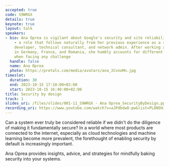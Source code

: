 ```yaml
---
accepted: true
code: S9WRGX
details: true
keynote: true
layout: talk
speakers:
- bio: Ana Oprea is vigilant about Google's security and site reliability engineering
    - a role that follows naturally from her previous experience as a savvy software
    developer, technical consultant, and network admin. After working and studying
    in Germany, France, and Romania, she humbly accounts for different cultural approaches
    when facing any challenge
  handle: false
  name: Ana Oprea
  photo: https://pretalx.com/media/avatars/ana_2CvnoMn.jpg
timeslot:
  duration: 30
  end: 2023-10-15 17:10:00+02:00
  start: 2023-10-15 16:40:00+02:00
title: Security by design
track: 1
slides_uri: /files/slides/001-11_S9WRGX - Ana Oprea_SecurityByDesign.pptx
recording_uri: https://www.youtube.com/watch?v=aJPdbdwO-pw&list=PL8N5HiRDvZ-dVdLNXf6kC3WDi8AWBS27g&index=21
---
```


Can a system ever truly be considered reliable if we didn't do the diligence of making it fundamentally secure? 
In a world where most products are connected to the internet, especially as cloud technologies and machine learning become more prevalent, the forethought of enabling security by default is increasingly important.

Ana Oprea provides insights, advice, and strategies for mindfully baking security into your systems.